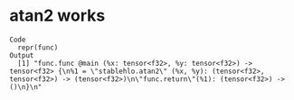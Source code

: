 # atan2 works

    Code
      repr(func)
    Output
      [1] "func.func @main (%x: tensor<f32>, %y: tensor<f32>) -> tensor<f32> {\n%1 = \"stablehlo.atan2\" (%x, %y): (tensor<f32>, tensor<f32>) -> (tensor<f32>)\n\"func.return\"(%1): (tensor<f32>) -> ()\n}\n"

